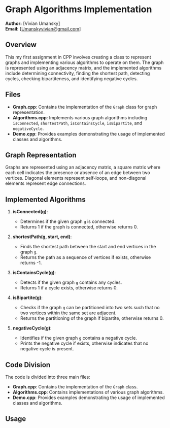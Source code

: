 # Graph Algorithms Implementation

**Author:** [Vivian Umansky]  
**Email:** [Umanskyvivian@gmail.com]  

## Overview

This my first assignment in CPP involves creating a class to represent graphs and implementing various algorithms to operate on them. The graph is represented using an adjacency matrix, and the implemented algorithms include determining connectivity, finding the shortest path, detecting cycles, checking bipartiteness, and identifying negative cycles.

## Files

- **Graph.cpp**: Contains the implementation of the `Graph` class for graph representation.
- **Algorithms.cpp**: Implements various graph algorithms including `isConnected`, `shortestPath`, `isContainsCycle`, `isBipartite`, and `negativeCycle`.
- **Demo.cpp**: Provides examples demonstrating the usage of implemented classes and algorithms.

## Graph Representation

Graphs are represented using an adjacency matrix, a square matrix where each cell indicates the presence or absence of an edge between two vertices. Diagonal elements represent self-loops, and non-diagonal elements represent edge connections.

## Implemented Algorithms

1. **isConnected(g)**:
   - Determines if the given graph `g` is connected.
   - Returns 1 if the graph is connected, otherwise returns 0.

2. **shortestPath(g, start, end)**:
   - Finds the shortest path between the start and end vertices in the graph `g`.
   - Returns the path as a sequence of vertices if exists, otherwise returns -1.

3. **isContainsCycle(g)**:
   - Detects if the given graph `g` contains any cycles.
   - Returns 1 if a cycle exists, otherwise returns 0.

4. **isBipartite(g)**:
   - Checks if the graph `g` can be partitioned into two sets such that no two vertices within the same set are adjacent.
   - Returns the partitioning of the graph if bipartite, otherwise returns 0.

5. **negativeCycle(g)**:
   - Identifies if the given graph `g` contains a negative cycle.
   - Prints the negative cycle if exists, otherwise indicates that no negative cycle is present.

## Code Division

The code is divided into three main files:

- **Graph.cpp**: Contains the implementation of the `Graph` class.
- **Algorithms.cpp**: Contains implementations of various graph algorithms.
- **Demo.cpp**: Provides examples demonstrating the usage of implemented classes and algorithms.

## Usage

